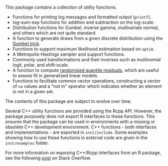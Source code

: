 This package contains a collection of utility functions.

- Functions for printing log messages and formatted output (`printf`).
- log-sum-exp functions for addition and subtraction on the log-scale.
- Distribution functions for Gumbel, inverse gamma, multivariate normal, and
  others which are not quite standard.
- A function to generate draws from a given discrete distribution using the
  [Gumbel trick](https://francisbach.com/the-gumbel-trick).
- Functions to support maximum likelihood estimation based on `optim`.
- A Metropolis-Hastings sampler and support functions.
- Commonly used transformations and their inverses such as multinomial logit,
  polar, and shift-scale.
- A function to compute
  [randomized quantile residuals](<https://doi.org/10.1080/10618600.1996.10474708>),
  which are useful to assess fit in generalized linear models.
- Functions to facilitate common vector operations, constructing a vector of
  `na` values and a "not in" operator which indicates whether an element is not
  in a given set.

The contents of this package are subject to evolve over time.

Several C++ utility functions are provided using the Rcpp API. However, the
package purposely does not export R interfaces to these functions. This ensures
that the package can be used in environments with a missing or obsolete C++
development environment. C++ functions - both interfaces and implementations -
are exported in `inst/include`. Some examples showing how to use these
functions in external code are given in the `inst/examples` folder.

For more information on exposing C++/Rcpp interfaces from an R package, see the
following [post](https://stackoverflow.com/questions/58999192/is-it-possible-to-share-c-classes-between-r-packages) on Stack Overflow.

